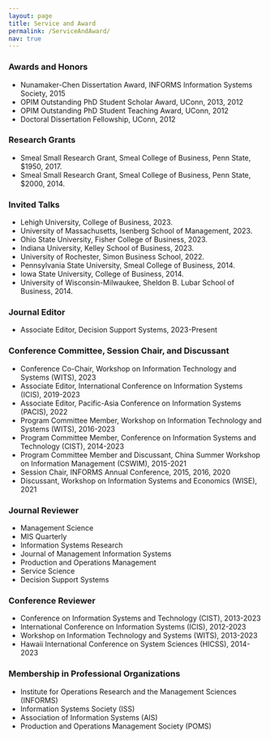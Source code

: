 ```yaml
---
layout: page
title: Service and Award
permalink: /ServiceAndAward/
nav: true
---
```



### Awards and Honors
- Nunamaker-Chen Dissertation Award, INFORMS Information Systems Society, 2015
- OPIM Outstanding PhD Student Scholar Award, UConn, 2013, 2012
- OPIM Outstanding PhD Student Teaching Award, UConn, 2012
- Doctoral Dissertation Fellowship, UConn, 2012

### Research Grants
- Smeal Small Research Grant, Smeal College of Business, Penn State, $1950, 2017.
- Smeal Small Research Grant, Smeal College of Business, Penn State, $2000, 2014.

### Invited Talks
- Lehigh University, College of Business, 2023.
- University of Massachusetts, Isenberg School of Management, 2023.
- Ohio State University, Fisher College of Business, 2023.
- Indiana University, Kelley School of Business, 2023.
- University of Rochester, Simon Business School, 2022.
- Pennsylvania State University, Smeal College of Business, 2014.
- Iowa State University, College of Business, 2014.
- University of Wisconsin-Milwaukee, Sheldon B. Lubar School of Business, 2014.

### Journal Editor
- Associate Editor, Decision Support Systems, 2023-Present

### Conference Committee, Session Chair, and Discussant
- Conference Co-Chair, Workshop on Information Technology and Systems (WITS), 2023
- Associate Editor, International Conference on Information Systems (ICIS), 2019-2023
- Associate Editor, Pacific-Asia Conference on Information Systems (PACIS), 2022
- Program Committee Member, Workshop on Information Technology and Systems (WITS), 2016-2023
- Program Committee Member, Conference on Information Systems and Technology (CIST), 2014-2023
- Program Committee Member and Discussant, China Summer Workshop on Information Management (CSWIM), 2015-2021
- Session Chair, INFORMS Annual Conference, 2015, 2016, 2020
- Discussant, Workshop on Information Systems and Economics (WISE), 2021

### Journal Reviewer
- Management Science
- MIS Quarterly
- Information Systems Research
- Journal of Management Information Systems
- Production and Operations Management
- Service Science
- Decision Support Systems

### Conference Reviewer
- Conference on Information Systems and Technology (CIST), 2013-2023
- International Conference on Information Systems (ICIS), 2012-2023
- Workshop on Information Technology and Systems (WITS), 2013-2023
- Hawaii International Conference on System Sciences (HICSS), 2014-2023

### Membership in Professional Organizations
- Institute for Operations Research and the Management Sciences (INFORMS)
- Information Systems Society (ISS)
- Association of Information Systems (AIS)
- Production and Operations Management Society (POMS)
